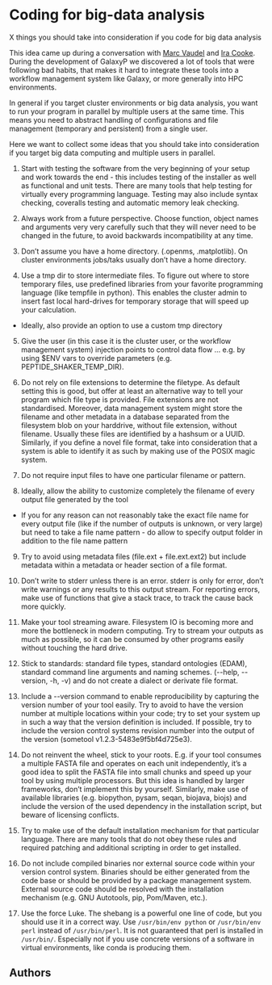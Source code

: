 # Coding for big-data analysis
X things you should take into consideration if you code for big data analysis


This idea came up during a conversation with [Marc Vaudel](https://github.com/mvaudel) and [Ira Cooke](https://github.com/iracooke). During the development of GalaxyP we discovered a lot of tools that were following bad habits, that makes it hard to integrate these tools into a workflow management system like Galaxy, or more generally into HPC environments.

In general if you target cluster environments or big data analysis, you want to run your program in parallel by multiple users at the same time. This means you need to abstract handling of configurations and file management (temporary and persistent) from a single user.

Here we want to collect some ideas that you should take into consideration if you target big data computing and multiple users in parallel.

1. Start with testing the software from the very beginning of your setup and work towards the end - this includes testing of the installer as well as functional and unit tests. There are many tools that help testing for virtually every programming language. Testing may also include syntax checking, coveralls testing and automatic memory leak checking.

2. Always work from a future perspective. Choose function, object names and arguments very very carefully such that they will never need to be changed in the future, to avoid backwards incompatibility at any time.

3. Don’t assume you have a home directory. (.openms, .matplotlib). On cluster environments jobs/taks usually don’t have a home directory.

4. Use a tmp dir to store intermediate files. To figure out where to store temporary files, use predefined libraries from your favorite programming language (like tempfile in python). This enables the cluster admin to insert fast local hard-drives for temporary storage that will speed up your calculation.
  * Ideally, also  provide an option to use a custom tmp directory

5. Give the user (in this case it is the cluster user, or the workflow management system) injection points to control data flow … e.g. by using $ENV vars to override parameters (e.g. PEPTIDE_SHAKER_TEMP_DIR).

6. Do not rely on file extensions to determine the filetype. As default setting this is good, but offer at least an alternative way to tell your program which file type is provided. File extensions are not standardised. Moreover, data management system might store the filename and other metadata in a database separated from the filesystem blob on your harddrive, without file extension, without filename. Usually these files are identified by a hashsum or a UUID. Similarly, if you define a novel file format, take into consideration that a system is able to identify it as such by making use of the POSIX magic system.

7. Do not require input files to have one particular filename or pattern.

8. Ideally, allow the ability to customize completely the filename of every output file generated by the tool
  * If you for any reason can not reasonably take the exact file name for every output file (like if the number of outputs is unknown, or very large) but need to take a file name pattern - do allow to specify output folder in addition to the file name pattern

9. Try to avoid using metadata files (file.ext + file.ext.ext2) but include metadata within a metadata or header section of a file format.

10. Don’t write to stderr unless there is an error. stderr is only for error, don’t write warnings or any results to this output stream. For reporting errors, make use of functions that give a stack trace, to track the cause back more quickly.

11. Make your tool streaming aware. Filesystem IO is becoming more and more the bottleneck in modern computing. Try to stream your outputs as much as possible, so it can be consumed by other programs easily without touching the hard drive.

12. Stick to standards: standard file types, standard ontologies (EDAM), standard command line arguments and naming schemes. (--help, --version, -h, -v) and do not create a dialect or derivate file format.

13. Include a --version command to enable reproducibility by capturing the version number of your tool easily. Try to avoid to have the version number at multiple locations within your code; try to set your system up in such a way that the version definition is included. If possible, try to include the version control systems revision number into the output of the version (sometool v1.2.3-5483e9f5bf4d725e3).

14. Do not reinvent the wheel, stick to your roots. E.g. if your tool consumes a multiple FASTA file and operates on each unit independently, it’s a good idea to split the FASTA file into small chunks and speed up your tool by using multiple processors. But this idea is handled by larger frameworks, don’t implement this by yourself. Similarly, make use of available libraries (e.g. biopython, pysam, seqan, biojava, biojs) and include the version of the used dependency in the installation script, but beware of licensing conflicts.

15. Try to make use of the default installation mechanism for that particular language. There are many tools that do not obey these rules and required patching and additional scripting in order to get installed.

16. Do not include compiled binaries nor external source code within your version control system. Binaries should be either generated from the code base or should be provided by a package management system. External source code should be resolved with the installation mechanism (e.g. GNU Autotools, pip, Pom/Maven, etc.).

17. Use the force Luke. The shebang is a powerful one line of code, but you should use it in a correct way. Use `/usr/bin/env python` or `/usr/bin/env perl` instead of `/usr/bin/perl`. It is not guaranteed that perl is installed in `/usr/bin/`. Especially not if you use concrete versions of a software in virtual environments, like conda is producing them.


Authors
-------
